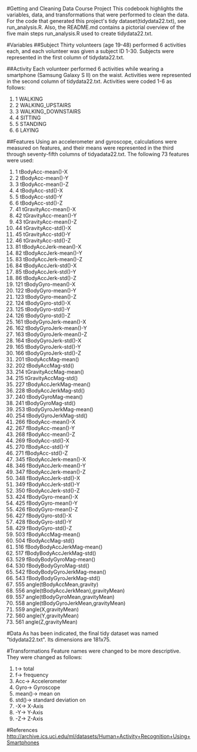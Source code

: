 #Getting and Cleaning Data Course Project
This codebook highlights the variables, data, and transformations that were performed to clean the data.  
For the code that generated this project's tidy dataset(tidydata22.txt), see run_analysis.R.
Also, the README.md contains a pictorial overview of the five main steps run_analysis.R
used to create tidydata22.txt.

#Variables
##Subject
Thirty volunteers (age 19-48) performed 6 activities each, and each volunteer was given a 
subject ID 1-30. Subjects were represented in the first column of tidydata22.txt.

##Activity
Each volunteer performed 6 activities while wearing a smartphone (Samsung Galaxy S II) on the waist. 
Activities were represented in the second column of tidydata22.txt. Activities were coded 1-6 as follows:

1. 1 WALKING
2. 2 WALKING_UPSTAIRS
3. 3 WALKING_DOWNSTAIRS
4. 4 SITTING
5. 5 STANDING
6. 6 LAYING 

##Features
Using an accelerometer and gyroscope, calculations were measured on features, and their means 
were represented in the third through seventy-fifth columns of tidyadata22.txt. The following 
73 features were used:

1.	1 tBodyAcc-mean()-X
2.	2 tBodyAcc-mean()-Y
3.	3 tBodyAcc-mean()-Z
4.	4 tBodyAcc-std()-X
5.	5 tBodyAcc-std()-Y
6.	6 tBodyAcc-std()-Z
7.	41 tGravityAcc-mean()-X
8.	42 tGravityAcc-mean()-Y
9.	43 tGravityAcc-mean()-Z
10.	44 tGravityAcc-std()-X
11.	45 tGravityAcc-std()-Y
12.	46 tGravityAcc-std()-Z
13.	81 tBodyAccJerk-mean()-X
14.	82 tBodyAccJerk-mean()-Y
15.	83 tBodyAccJerk-mean()-Z
16.	84 tBodyAccJerk-std()-X
17.	85 tBodyAccJerk-std()-Y
18.	86 tBodyAccJerk-std()-Z
19.	121 tBodyGyro-mean()-X
20.	122 tBodyGyro-mean()-Y
21.	123 tBodyGyro-mean()-Z
22.	124 tBodyGyro-std()-X
23.	125 tBodyGyro-std()-Y
24.	126 tBodyGyro-std()-Z
25.	161 tBodyGyroJerk-mean()-X
26.	162 tBodyGyroJerk-mean()-Y
27.	163 tBodyGyroJerk-mean()-Z
28.	164 tBodyGyroJerk-std()-X
29.	165 tBodyGyroJerk-std()-Y
30.	166 tBodyGyroJerk-std()-Z
31.	201 tBodyAccMag-mean()
32.	202 tBodyAccMag-std()
33.	214 tGravityAccMag-mean()
34.	215 tGravityAccMag-std()
35.	227 tBodyAccJerkMag-mean()
36.	228 tBodyAccJerkMag-std()
37.	240 tBodyGyroMag-mean()
38.	241 tBodyGyroMag-std()
39.	253 tBodyGyroJerkMag-mean()
40.	254 tBodyGyroJerkMag-std()
41.	266 fBodyAcc-mean()-X
42.	267 fBodyAcc-mean()-Y
43.	268 fBodyAcc-mean()-Z
44.	269 fBodyAcc-std()-X
45.	270 fBodyAcc-std()-Y
46.	271 fBodyAcc-std()-Z
47.	345 fBodyAccJerk-mean()-X
48.	346 fBodyAccJerk-mean()-Y
49.	347 fBodyAccJerk-mean()-Z
50.	348 fBodyAccJerk-std()-X
51.	349 fBodyAccJerk-std()-Y
52.	350 fBodyAccJerk-std()-Z
53.	424 fBodyGyro-mean()-X
54.	425 fBodyGyro-mean()-Y
55.	426 fBodyGyro-mean()-Z
56.	427 fBodyGyro-std()-X
57.	428 fBodyGyro-std()-Y
58.	429 fBodyGyro-std()-Z
59.	503 fBodyAccMag-mean()
60.	504 fBodyAccMag-std()
61.	516 fBodyBodyAccJerkMag-mean()
62.	517 fBodyBodyAccJerkMag-std()
63.	529 fBodyBodyGyroMag-mean()
64.	530 fBodyBodyGyroMag-std()
65.	542 fBodyBodyGyroJerkMag-mean()
66.	543 fBodyBodyGyroJerkMag-std()
67.	555 angle(tBodyAccMean,gravity)
68.	556 angle(tBodyAccJerkMean),gravityMean)
69.	557 angle(tBodyGyroMean,gravityMean)
70.	558 angle(tBodyGyroJerkMean,gravityMean)
71.	559 angle(X,gravityMean)
72.	560 angle(Y,gravityMean)
73.	561 angle(Z,gravityMean)

#Data
As has been indicated, the final tidy dataset was named "tidydata22.txt". Its dimensions are 181x75.

#Transformations
Feature names were changed to be more descriptive. They were changed as follows:

1. t-> total
2. f-> frequency
3. Acc-> Accelerometer
4. Gyro-> Gyroscope
5. mean()-> mean on
6. std()-> standard deviation on
7. -X-> X-Axis
8. -Y-> Y-Axis
9. -Z-> Z-Axis

#References
http://archive.ics.uci.edu/ml/datasets/Human+Activity+Recognition+Using+Smartphones
